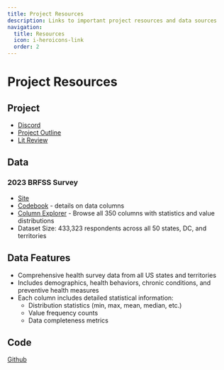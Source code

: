 ```yaml
---
title: Project Resources
description: Links to important project resources and data sources
navigation: 
  title: Resources
  icon: i-heroicons-link
  order: 2
---
```


# Project Resources

## Project
- [Discord]()
- [Project Outline](https://docs.google.com/document/d/1RbDx5alcdpi-c61RW2LRcvwGtNUrCIo45GE9f1EYZM4/edit?usp=drivesdk)
- [Lit Review](https://docs.google.com/document/d/1y_1qbr25FeLK4nZb1v7dKZTQkcnlG4NB4UmXdkZSLGE/edit?usp=drivesdk)

## Data
### 2023 BRFSS Survey
- [Site](https://www.cdc.gov/brfss/annual_data/annual_2023.html)
- [Codebook](data/codebook_USCODE23_LLCP_021924.HTML) - details on data columns
- [Column Explorer](/columns) - Browse all 350 columns with statistics and value distributions
- Dataset Size: 433,323 respondents across all 50 states, DC, and territories

## Data Features
- Comprehensive health survey data from all US states and territories
- Includes demographics, health behaviors, chronic conditions, and preventive health measures
- Each column includes detailed statistical information:
  - Distribution statistics (min, max, mean, median, etc.)
  - Value frequency counts
  - Data completeness metrics

## Code
[Github](https://github.com/sksizer/dat490)